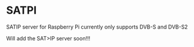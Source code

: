 # SATPI
SATIP server for Raspberry Pi currently only supports DVB-S and DVB-S2

Will add the SAT>IP server soon!!!


